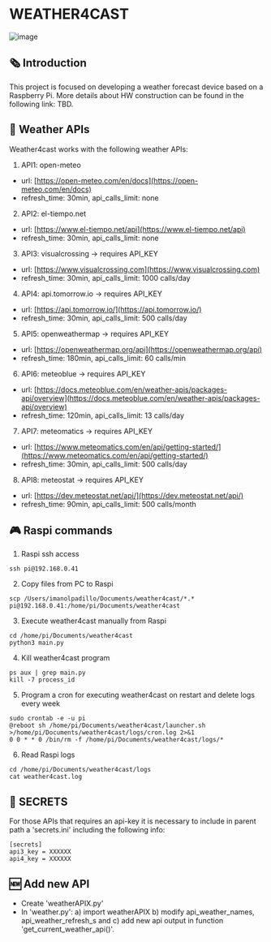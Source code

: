 # WEATHER4CAST
![image](https://github.com/imanolpadillo/weather4cast/assets/67315499/6c641faf-240b-4e6a-9bad-6b02a9b2b7c2)

## 🗞️ Introduction
This project is focused on developing a weather forecast device based on a Raspberry Pi. More details about HW construction can be found in the following link: TBD.

## 🔌 Weather APIs
Weather4cast works with the following weather APIs:

1. API1: open-meteo
  - url: [https://open-meteo.com/en/docs](https://open-meteo.com/en/docs)
  - refresh_time: 30min, api_calls_limit: none
2. API2: el-tiempo.net
  - url: [https://www.el-tiempo.net/api](https://www.el-tiempo.net/api)
  - refresh_time: 30min, api_calls_limit: none
3. API3: visualcrossing -> requires API_KEY
  - url: [https://www.visualcrossing.com](https://www.visualcrossing.com)
  - refresh_time: 30min, api_calls_limit: 1000 calls/day
4. API4: api.tomorrow.io -> requires API_KEY
  - url: [https://api.tomorrow.io/](https://api.tomorrow.io/)
  - refresh_time: 30min, api_calls_limit: 500 calls/day
5. API5: openweathermap -> requires API_KEY
  - url: [https://openweathermap.org/api](https://openweathermap.org/api)
  - refresh_time: 180min, api_calls_limit: 60 calls/min
6. API6: meteoblue -> requires API_KEY
  - url: [https://docs.meteoblue.com/en/weather-apis/packages-api/overview](https://docs.meteoblue.com/en/weather-apis/packages-api/overview)
  - refresh_time: 120min, api_calls_limit: 13 calls/day
7. API7: meteomatics -> requires API_KEY
  - url: [https://www.meteomatics.com/en/api/getting-started/](https://www.meteomatics.com/en/api/getting-started/)
  - refresh_time: 30min, api_calls_limit: 500 calls/day
8. API8: meteostat -> requires API_KEY
  - url: [https://dev.meteostat.net/api/](https://dev.meteostat.net/api/)
  - refresh_time: 90min, api_calls_limit: 500 calls/month


## 🎮 Raspi commands

 1.  Raspi ssh access
```
ssh pi@192.168.0.41
```

 2. Copy files from PC to Raspi
```
scp /Users/imanolpadillo/Documents/weather4cast/*.* pi@192.168.0.41:/home/pi/Documents/weather4cast
````

 3. Execute weather4cast manually from Raspi
```
cd /home/pi/Documents/weather4cast
python3 main.py
```

 4. Kill weather4cast program
```
ps aux | grep main.py
kill -7 process_id
```

 5. Program a cron for executing weather4cast on restart and delete logs every week
```
sudo crontab -e -u pi
@reboot sh /home/pi/Documents/weather4cast/launcher.sh >/home/pi/Documents/weather4cast/logs/cron.log 2>&1
0 0 * * 0 /bin/rm -f /home/pi/Documents/weather4cast/logs/*
```

 6. Read Raspi logs
```
cd /home/pi/Documents/weather4cast/logs
cat weather4cast.log
```

## 🔏 SECRETS
For those APIs that requires an api-key it is necessary to include in parent path a 'secrets.ini' including the following info:
```
[secrets]
api3_key = XXXXXX
api4_key = XXXXXX
```

## 🆕 Add new API
 - Create 'weatherAPIX.py'
 - In 'weather.py': a) import weatherAPIX b) modify api_weather_names, api_weather_refresh_s and c) add new api output in function 'get_current_weather_api()'.

